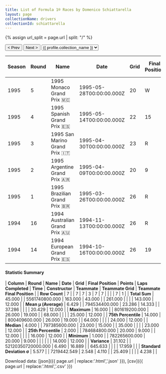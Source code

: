 ```yaml
---
title: List of Formula 1® Races by Domenico Schiattarella
layout: page
collectionName: drivers
collectionId: schiattarella
---
```


{% assign url_split = page.url | split: "/" %}
<div id="collection-navigation">
<button onclick="selector.options[selector.selectedIndex-1].value && (window.location = selector.options[selector.selectedIndex-1].value);">&lt; Prev</button>
<button onclick="selector.options[selector.selectedIndex+1].value && (window.location = selector.options[selector.selectedIndex+1].value);">Next &gt;</button>
<select id="selector" onchange="this.options[this.selectedIndex].value && (window.location = this.options[this.selectedIndex].value);">
  {% for collectionId in site.data[page.collectionName].refs %}
    {% if collectionId == page.collectionId %}
      {% assign selected = "selected" %}
    {% else %}
      {% assign selected = "" %}
    {% endif %}
    {% assign profile = site.data[page.collectionName][collectionId].profile %}
    <option value="/f1/{{ page.collectionName }}/{{ collectionId }}/{{ url_split[4] }}" {{ selected }}>{{ profile.collection_name }}</option>
  {% endfor %}
</select>
</div>

| Season | Round | Name | Date | Grid | Final Position | Points | Laps Completed | Time | Constructor | Teammate | Teammate Grid | Teammate Final Position |
|--|--|--|--|--|--|--|--|--|--|--|--|--|
| 1995 | 5 | 1995 Monaco Grand Prix 🇲🇨 | 1995-05-28T00:00:00.000Z | 20 | W | 0.0 | 0 |   | Simtek 🇬🇧 | [Jos Verstappen 🇳🇱](/f1/drivers/verstappen) | 23 | W |
| 1995 | 4 | 1995 Spanish Grand Prix 🇪🇸 | 1995-05-14T00:00:00.000Z | 22 | 15 | 0.0 | 61 |   | Simtek 🇬🇧 | [Jos Verstappen 🇳🇱](/f1/drivers/verstappen) | 16 | 12 |
| 1995 | 3 | 1995 San Marino Grand Prix 🇮🇹 | 1995-04-30T00:00:00.000Z | 23 | R | 0.0 | 35 |   | Simtek 🇬🇧 | [Jos Verstappen 🇳🇱](/f1/drivers/verstappen) | 17 | R |
| 1995 | 2 | 1995 Argentine Grand Prix 🇦🇷 | 1995-04-09T00:00:00.000Z | 20 | 9 | 0.0 | 68 |   | Simtek 🇬🇧 | [Jos Verstappen 🇳🇱](/f1/drivers/verstappen) | 14 | R |
| 1995 | 1 | 1995 Brazilian Grand Prix 🇧🇷 | 1995-03-26T00:00:00.000Z | 26 | R | 0.0 | 12 |   | Simtek 🇬🇧 | [Jos Verstappen 🇳🇱](/f1/drivers/verstappen) | 24 | R |
| 1994 | 16 | 1994 Australian Grand Prix 🇦🇺 | 1994-11-13T00:00:00.000Z | 26 | R | 0.0 | 21 |   | Simtek 🇬🇧 | [David Brabham 🇦🇺](/f1/drivers/brabham) | 24 | R |
| 1994 | 14 | 1994 European Grand Prix 🇪🇸 | 1994-10-16T00:00:00.000Z | 26 | 19 | 0.0 | 64 |   | Simtek 🇬🇧 | [David Brabham 🇦🇺](/f1/drivers/brabham) | 25 | R |

#### Statistic Summary

| **Column** | **Round** | **Name** | **Date** | **Grid** | **Final Position** | **Points** | **Laps Completed** | **Time** | **Constructor** | **Teammate** | **Teammate Grid** | **Teammate Final Position** |
| **Row Count** | 7 |  | 7 | 7 | 3 | 7 | 7 |  |  |  | 7 | 1 |
| **Total Sum** | 45.000 |  | 5561740800.000 | 163.000 | 43.000 |  | 261.000 |  |  |  | 143.000 | 12.000 |
| **Mean μ (Average)** | 6.429 |  | 794534400.000 | 23.286 | 14.333 |  | 37.286 |  |  |  | 20.429 | 12.000 |
| **Maximum** | 16.000 |  | 801619200.000 | 26.000 | 19.000 |  | 68.000 |  |  |  | 25.000 | 12.000 |
| **75th Percentile** | 14.000 |  | 800409600.000 | 26.000 | 19.000 |  | 64.000 |  |  |  | 24.000 | 12.000 |
| **Median** | 4.000 |  | 797385600.000 | 23.000 | 15.000 |  | 35.000 |  |  |  | 23.000 | 12.000 |
| **25th Percentile** | 2.000 |  | 784684800.000 | 20.000 | 9.000 |  | 12.000 |  |  |  | 16.000 | 12.000 |
| **Minimum** | 1.000 |  | 782265600.000 | 20.000 | 9.000 |  |  |  |  |  | 14.000 | 12.000 |
| **Variance** | 31.102 |  | 52120350720000.000 | 6.490 | 16.889 |  | 645.633 |  |  |  | 17.959 |  |
| **Standard Deviation σ** | 5.577 |  | 7219442.549 | 2.548 | 4.110 |  | 25.409 |  |  |  | 4.238 |  |

Download data: [json]({{ page.url | replace:'.html','.json' }}), [csv]({{ page.url | replace:'.html','.csv' }})
